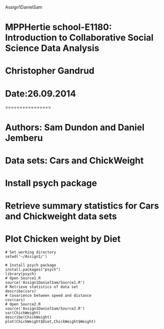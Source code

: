 Assign1DanielSam    
# MPPHertie school-E1180: Introduction to Collaborative Social Science Data Analysis
# Christopher Gandrud                 
# Date:26.09.2014
================
# Authors: Sam Dundon and Daniel Jemberu
# Data sets: Cars and ChickWeight
# Install psych package
# Retrieve summary statistics for Cars and Chickweight data sets
# Plot Chicken weight by Diet 

```{S}
# Set working directory
setwd('~/Assign1/')

# Install psych package
install.packages("psych")
library(psych)
# Open Source1.R
source('Assign1DanielSam/Source1.R')
# Retrieve statistics of data set
describe(cars)
# Covarience between speed and distance
cov(cars)
# Open Source2.R
source('Assign1DanielSam/Source2.R')
var(ChickWeight)
describe(ChickWeight)
plot(ChickWeight$Diet,ChickWeight$Weight)
```